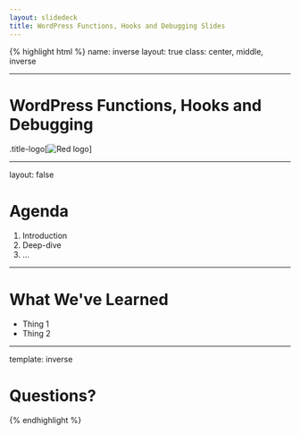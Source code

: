 ```yaml
---
layout: slidedeck
title: WordPress Functions, Hooks and Debugging Slides
---
```


{% highlight html %}
name: inverse
layout: true
class: center, middle, inverse

---

# WordPress Functions, Hooks and Debugging

.title-logo[![Red logo](/public/img/red-logo-white.svg)]

---
layout: false

# Agenda

1. Introduction
2. Deep-dive
3. ...

---

# What We've Learned

- Thing 1
- Thing 2

---
template: inverse

# Questions?

{% endhighlight %}
